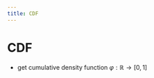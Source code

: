```yaml
---
title: CDF
---
```


# CDF
- get cumulative density function $\varphi : \mathbb{R} \rightarrow [0,1]$




















































